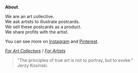 **About**.

We are an art collective.  
We ask artists to illustrate postcards.  
We sell these postcards as a product.  
We share profits with the artist.

You can see more on <a href="https://www.instagram.com/yourmailproject" target="_blank">Instagram</a> and <a href="https://in.pinterest.com/yourmailproject" target="_blank">Pinterest</a>.

[_For Art Collectors_](https://kvshvlin.github.io/yourmailproject/forartcollectors.html) / [_For Artists_](https://kvshvlin.github.io/yourmailproject/forartists.html)

> "The principles of true art is not to portray, but to evoke."  
> Jerzy Kosinski.
